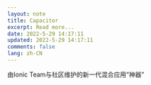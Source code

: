 ```yaml
---
layout: note
title: Capacitor
excerpt: Read more...
date: 2022-5-29 14:17:11
updated: 2022-5-29 14:17:11
comments: false
lang: zh-CN
---
```


由Ionic Team与社区维护的新一代混合应用“神器”
  